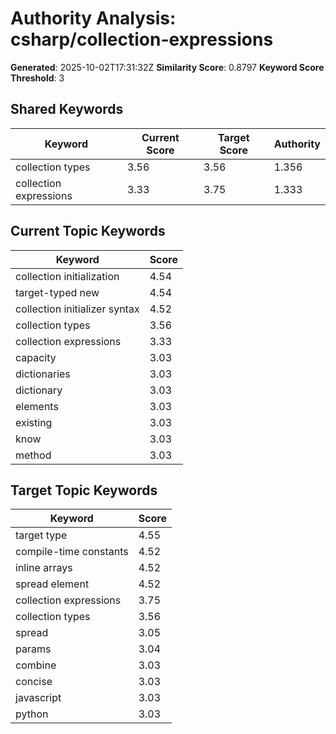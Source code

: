 # Authority Analysis: csharp/collection-expressions

**Generated**: 2025-10-02T17:31:32Z
**Similarity Score**: 0.8797
**Keyword Score Threshold**: 3

## Shared Keywords

| Keyword | Current Score | Target Score | Authority |
|---------|---------------|--------------|-----------|
| collection types | 3.56 | 3.56 | 1.356 |
| collection expressions | 3.33 | 3.75 | 1.333 |

## Current Topic Keywords

| Keyword | Score |
|---------|-------|
| collection initialization | 4.54 |
| target-typed new | 4.54 |
| collection initializer syntax | 4.52 |
| collection types | 3.56 |
| collection expressions | 3.33 |
| capacity | 3.03 |
| dictionaries | 3.03 |
| dictionary | 3.03 |
| elements | 3.03 |
| existing | 3.03 |
| know | 3.03 |
| method | 3.03 |

## Target Topic Keywords

| Keyword | Score |
|---------|-------|
| target type | 4.55 |
| compile-time constants | 4.52 |
| inline arrays | 4.52 |
| spread element | 4.52 |
| collection expressions | 3.75 |
| collection types | 3.56 |
| spread | 3.05 |
| params | 3.04 |
| combine | 3.03 |
| concise | 3.03 |
| javascript | 3.03 |
| python | 3.03 |

